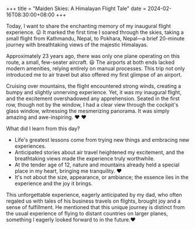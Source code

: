 +++
title = "Maiden Skies: A Himalayan Flight Tale"
date = 2024-02-16T08:30:00+08:00
+++



Today, I want to share the enchanting memory of my inaugural flight experience. 😛 
It marked the first time I soared through the skies, taking a small flight from Kathmandu, Nepal, to Pokhara, Nepal—a brief 20-minute journey with breathtaking views of the majestic Himalayas.

Approximately 23 years ago, there was only one plane operating on this route, a small, few-seater aircraft. 😃 The airports at both ends lacked modern amenities, relying entirely on manual processes. This trip not only introduced me to air travel but also offered my first glimpse of an airport.

Cruising over mountains, the flight encountered strong winds, creating a bumpy and slightly unnerving experience. Yet, it was my inaugural flight, and the excitement overshadowed any apprehension. Seated in the first row, though not by the window, I had a clear view through the cockpit's glass window, witnessing the mesmerizing panorama. It was simply amazing and awe-inspiring. ❤️ ❤️


What did I learn from this day?

- Life's greatest lessons come from trying new things and embracing new experiences.
- Anticipated stories about air travel heightened my excitement, and the breathtaking views made the experience truly worthwhile.
- At the tender age of 12, nature and mountains already held a special place in my heart, bringing me tranquility. ❤️
- It's not about the size, appearance, or ambiance; the essence lies in the experience and the joy it brings.

This unforgettable experience, eagerly anticipated by my dad, who often regaled us with tales of his business travels on flights, brought joy and a sense of fulfillment. He mentioned that this unique journey is distinct from the usual experience of flying to distant countries on larger planes, something I eagerly looked forward to in the future.❤️